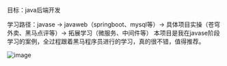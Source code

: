 目标：java后端开发

学习路径：javase → javaweb（springboot、mysql等）→ 具体项目实操（苍穹外卖、黑马点评等）→ 拓展学习（微服务、中间件等）
本项目是我在javase阶段学习的案例，全过程跟着黑马程序员进行的学习，真的很不错，值得推荐。

![image](https://github.com/user-attachments/assets/75f8e4cf-a787-43f9-9e7e-1be19a343ec4)

